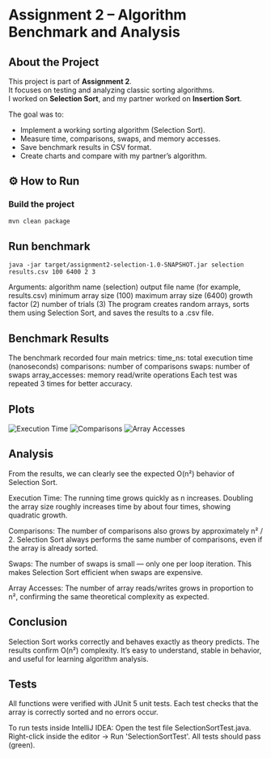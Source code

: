# Assignment 2 – Algorithm Benchmark and Analysis

## About the Project
This project is part of **Assignment 2**.  
It focuses on testing and analyzing classic sorting algorithms.  
I worked on **Selection Sort**, and my partner worked on **Insertion Sort**.  

The goal was to:
- Implement a working sorting algorithm (Selection Sort).  
- Measure time, comparisons, swaps, and memory accesses.  
- Save benchmark results in CSV format.  
- Create charts and compare with my partner’s algorithm.  


## ⚙️ How to Run

### Build the project
```bash
mvn clean package
```
## Run benchmark
```
java -jar target/assignment2-selection-1.0-SNAPSHOT.jar selection results.csv 100 6400 2 3
```
Arguments:
algorithm name (selection)
output file name (for example, results.csv)
minimum array size (100)
maximum array size (6400)
growth factor (2)
number of trials (3)
The program creates random arrays, sorts them using Selection Sort, and saves the results to a .csv file.

## Benchmark Results

The benchmark recorded four main metrics:
time_ns: total execution time (nanoseconds)
comparisons: number of comparisons
swaps: number of swaps
array_accesses: memory read/write operations
Each test was repeated 3 times for better accuracy.

## Plots
![Execution Time](images/selection_time.png)
![Comparisons](images/selection_comparisons.png)
![Array Accesses](images/selection_accesses.png)

## Analysis

From the results, we can clearly see the expected O(n²) behavior of Selection Sort.

Execution Time:
The running time grows quickly as n increases.
Doubling the array size roughly increases time by about four times, showing quadratic growth.

Comparisons:
The number of comparisons also grows by approximately n² / 2.
Selection Sort always performs the same number of comparisons, even if the array is already sorted.

Swaps:
The number of swaps is small — only one per loop iteration.
This makes Selection Sort efficient when swaps are expensive.

Array Accesses:
The number of array reads/writes grows in proportion to n²,
confirming the same theoretical complexity as expected.

## Conclusion

Selection Sort works correctly and behaves exactly as theory predicts.
The results confirm O(n²) complexity.
It’s easy to understand, stable in behavior, and useful for learning algorithm analysis.

## Tests

All functions were verified with JUnit 5 unit tests.
Each test checks that the array is correctly sorted and no errors occur.

To run tests inside IntelliJ IDEA:
Open the test file SelectionSortTest.java.
Right-click inside the editor → Run 'SelectionSortTest'.
All tests should pass (green).

```

```
